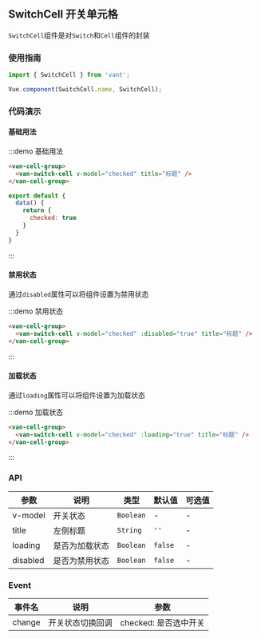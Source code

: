 ## SwitchCell 开关单元格

`SwitchCell`组件是对`Switch`和`Cell`组件的封装

<script>
export default {
  data() {
    return {
      checked: true
    }
  }
}
</script>

### 使用指南
``` javascript
import { SwitchCell } from 'vant';

Vue.component(SwitchCell.name, SwitchCell);
```

### 代码演示

#### 基础用法

:::demo 基础用法
```html
<van-cell-group>
  <van-switch-cell v-model="checked" title="标题" />
</van-cell-group>
```

```javascript
export default {
  data() {
    return {
      checked: true
    }
  }
}
```
:::

#### 禁用状态
通过`disabled`属性可以将组件设置为禁用状态

:::demo 禁用状态
```html
<van-cell-group>
  <van-switch-cell v-model="checked" :disabled="true" title="标题" />
</van-cell-group>
```
:::

#### 加载状态
通过`loading`属性可以将组件设置为加载状态

:::demo 加载状态
```html
<van-cell-group>
  <van-switch-cell v-model="checked" :loading="true" title="标题" />
</van-cell-group>
```
:::

### API

| 参数 | 说明 | 类型 | 默认值 | 可选值 |
|-----------|-----------|-----------|-------------|-------------|
| v-model | 开关状态 | `Boolean` | - | - |
| title | 左侧标题 |  `String` | `''` | - |
| loading | 是否为加载状态 |  `Boolean` | `false` | - |
| disabled | 是否为禁用状态 |  `Boolean` | `false` | - |

### Event

| 事件名 | 说明 | 参数 |
|-----------|-----------|-----------|
| change | 开关状态切换回调 | checked: 是否选中开关 |